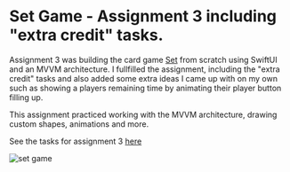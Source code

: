 #  Set Game - Assignment 3 including "extra credit" tasks.

Assignment 3 was building the card game [Set](https://en.wikipedia.org/wiki/Set_(card_game)) from scratch using SwiftUI and an MVVM architecture.
I fullfilled the assignment, including the "extra credit" tasks and also added some extra ideas I came up with on my own such as showing a players remaining time by animating their player button filling up.

This assignment practiced working with the MVVM architecture, drawing custom shapes, animations and more. 

See the tasks for assignment 3 [here](https://cs193p.sites.stanford.edu/sites/g/files/sbiybj16636/files/media/file/assignment_3_0.pdf)


![set game](https://user-images.githubusercontent.com/36152732/133978163-1da16877-6e05-425b-8591-8cd9769abc26.gif)
